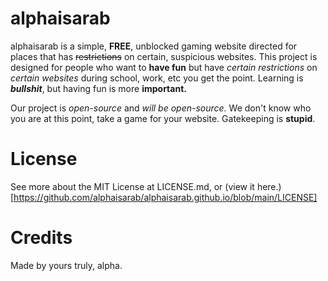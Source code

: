 # alphaisarab

alphaisarab is a simple, **FREE**, unblocked gaming website directed for places that has ~~restrictions~~ on certain, suspicious websites. This project is designed for people who want to **have fun** but have *certain restrictions* on *certain websites* during school, work, etc you get the point. Learning is **_bullshit_**, but having fun is more **important.**

Our project is *open-source* and *will be open-source.* We don't know who you are at this point, take a game for your website. Gatekeeping is **stupid**.

# License

See more about the MIT License at LICENSE.md, or (view it here.)[https://github.com/alphaisarab/alphaisarab.github.io/blob/main/LICENSE]

# Credits

Made by yours truly, alpha.
